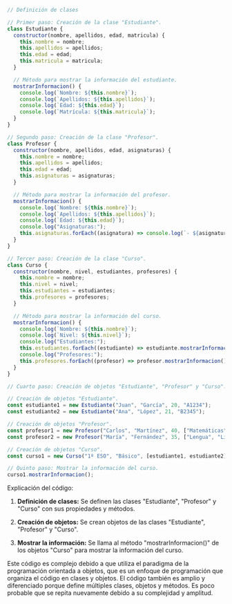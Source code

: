 ```javascript
// Definición de clases

// Primer paso: Creación de la clase "Estudiante".
class Estudiante {
  constructor(nombre, apellidos, edad, matricula) {
    this.nombre = nombre;
    this.apellidos = apellidos;
    this.edad = edad;
    this.matricula = matricula;
  }

  // Método para mostrar la información del estudiante.
  mostrarInformacion() {
    console.log(`Nombre: ${this.nombre}`);
    console.log(`Apellidos: ${this.apellidos}`);
    console.log(`Edad: ${this.edad}`);
    console.log(`Matrícula: ${this.matricula}`);
  }
}

// Segundo paso: Creación de la clase "Profesor".
class Profesor {
  constructor(nombre, apellidos, edad, asignaturas) {
    this.nombre = nombre;
    this.apellidos = apellidos;
    this.edad = edad;
    this.asignaturas = asignaturas;
  }

  // Método para mostrar la información del profesor.
  mostrarInformacion() {
    console.log(`Nombre: ${this.nombre}`);
    console.log(`Apellidos: ${this.apellidos}`);
    console.log(`Edad: ${this.edad}`);
    console.log("Asignaturas:");
    this.asignaturas.forEach((asignatura) => console.log(`- ${asignatura}`));
  }
}

// Tercer paso: Creación de la clase "Curso".
class Curso {
  constructor(nombre, nivel, estudiantes, profesores) {
    this.nombre = nombre;
    this.nivel = nivel;
    this.estudiantes = estudiantes;
    this.profesores = profesores;
  }

  // Método para mostrar la información del curso.
  mostrarInformacion() {
    console.log(`Nombre: ${this.nombre}`);
    console.log(`Nivel: ${this.nivel}`);
    console.log("Estudiantes:");
    this.estudiantes.forEach((estudiante) => estudiante.mostrarInformacion());
    console.log("Profesores:");
    this.profesores.forEach((profesor) => profesor.mostrarInformacion());
  }
}

// Cuarto paso: Creación de objetos "Estudiante", "Profesor" y "Curso".

// Creación de objetos "Estudiante".
const estudiante1 = new Estudiante("Juan", "García", 20, "A1234");
const estudiante2 = new Estudiante("Ana", "López", 21, "B2345");

// Creación de objetos "Profesor".
const profesor1 = new Profesor("Carlos", "Martínez", 40, ["Matemáticas", "Física", "Química"]);
const profesor2 = new Profesor("María", "Fernández", 35, ["Lengua", "Literatura", "Historia"]);

// Creación de objetos "Curso".
const curso1 = new Curso("1º ESO", "Básico", [estudiante1, estudiante2], [profesor1, profesor2]);

// Quinto paso: Mostrar la información del curso.
curso1.mostrarInformacion();
```

Explicación del código:

1. **Definición de clases:** Se definen las clases "Estudiante", "Profesor" y "Curso" con sus propiedades y métodos.

2. **Creación de objetos:** Se crean objetos de las clases "Estudiante", "Profesor" y "Curso".

3. **Mostrar la información:** Se llama al método "mostrarInformacion()" de los objetos "Curso" para mostrar la información del curso.

Este código es complejo debido a que utiliza el paradigma de la programación orientada a objetos, que es un enfoque de programación que organiza el código en clases y objetos. El código también es amplio y diferenciado porque define múltiples clases, objetos y métodos. Es poco probable que se repita nuevamente debido a su complejidad y amplitud.
